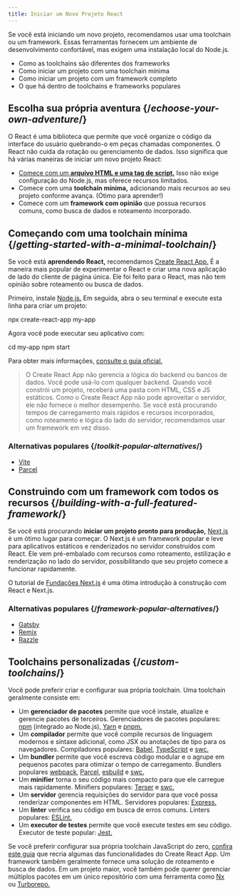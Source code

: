 ```yaml
---
title: Iniciar um Novo Projeto React
---
```


<Intro>

Se você está iniciando um novo projeto, recomendamos usar uma toolchain ou um framework. Essas ferramentas fornecem um ambiente de desenvolvimento confortável, mas exigem uma instalação local do Node.js.

</Intro>

<YouWillLearn>

* Como as toolchains são diferentes dos frameworks
* Como iniciar um projeto com uma toolchain mínima
* Como iniciar um projeto com um framework completo
* O que há dentro de toolchains e frameworks populares

</YouWillLearn>

## Escolha sua própria aventura {/*echoose-your-own-adventure*/}

O React é uma biblioteca que permite que você organize o código da interface do usuário quebrando-o em peças chamadas componentes. O React não cuida da rotação ou gerenciamento de dados. Isso significa que há várias maneiras de iniciar um novo projeto React:

* [Comece com um **arquivo HTML e uma tag de script.**](/learn/add-react-to-a-website) Isso não exige configuração do Node.js, mas oferece recursos limitados.
* Comece com uma **toolchain mínima,** adicionando mais recursos ao seu projeto conforme avança. (Ótimo para aprender!)
* Comece com um **framework com opinião** que possua recursos comuns, como busca de dados e roteamento incorporado.

## Começando com uma toolchain mínima {/*getting-started-with-a-minimal-toolchain*/}

Se você está **aprendendo React,** recomendamos [Create React App.](https://create-react-app.dev/) É a maneira mais popular de experimentar o React e criar uma nova aplicação de lado do cliente de página única. Ele foi feito para o React, mas não tem opinião sobre roteamento ou busca de dados.

Primeiro, instale [Node.js.](https://nodejs.org/pt-br) Em seguida, abra o seu terminal e execute esta linha para criar um projeto:

<TerminalBlock>

npx create-react-app my-app

</TerminalBlock>

Agora você pode executar seu aplicativo com:

<TerminalBlock>

cd my-app
npm start

</TerminalBlock>

Para obter mais informações, [consulte o guia oficial.](https://create-react-app.dev/docs/getting-started)

> O Create React App não gerencia a lógica do backend ou bancos de dados. Você pode usá-lo com qualquer backend. Quando você constrói um projeto, receberá uma pasta com HTML, CSS e JS estáticos. Como o Create React App não pode aproveitar o servidor, ele não fornece o melhor desempenho. Se você está procurando tempos de carregamento mais rápidos e recursos incorporados, como roteamento e lógica do lado do servidor, recomendamos usar um framework em vez disso.

### Alternativas populares {/*toolkit-popular-alternatives*/}

* [Vite](https://vitejs.dev/guide/)
* [Parcel](https://parceljs.org/getting-started/webapp/)

## Construindo com um framework com todos os recursos {/*building-with-a-full-featured-framework*/}

Se você está procurando **iniciar um projeto pronto para produção,** [Next.js](https://nextjs.org/) é um ótimo lugar para começar. O Next.js é um framework popular e leve para aplicativos estáticos e renderizados no servidor construídos com React. Ele vem pré-embalado com recursos como roteamento, estilização e renderização no lado do servidor, possibilitando que seu projeto comece a funcionar rapidamente.

O tutorial de [Fundações Next.js](https://nextjs.org/learn/foundations/about-nextjs) é uma ótima introdução à construção com React e Next.js.

### Alternativas populares {/*framework-popular-alternatives*/}

* [Gatsby](https://www.gatsbyjs.org/)
* [Remix](https://remix.run/)
* [Razzle](https://razzlejs.org/)

## Toolchains personalizadas {/*custom-toolchains*/}

Você pode preferir criar e configurar sua própria toolchain. Uma toolchain geralmente consiste em:

* Um **gerenciador de pacotes** permite que você instale, atualize e gerencie pacotes de terceiros. Gerenciadores de pacotes populares: [npm](https://www.npmjs.com/) (integrado ao Node.js), [Yarn](https://yarnpkg.com/) e [pnpm.](https://pnpm.io/)
* Um **compilador** permite que você compile recursos de linguagem modernos e sintaxe adicional, como JSX ou anotações de tipo para os navegadores. Compiladores populares: [Babel](https://babeljs.io/), [TypeScript](https://www.typescriptlang.org/) e [swc.](https://swc.rs/)
* Um **bundler** permite que você escreva código modular e o agrupe em pequenos pacotes para otimizar o tempo de carregamento. Bundlers populares [webpack](https://webpack.js.org/), [Parcel](https://parceljs.org/), [esbuild](https://esbuild.github.io/) e [swc.](https://swc.rs/)
* Um **minifier** torna o seu código mais compacto para que ele carregue mais rapidamente. Minifiers populares: [Terser](https://terser.org/) e [swc.](https://swc.rs/)
* Um **servidor** gerencia requisições do servidor para que você possa renderizar componentes em HTML. Servidores populares: [Express.](https://expressjs.com/)
* Um **linter** verifica seu código em busca de erros comuns. Linters populares: [ESLint.](https://eslint.org/)
* Um **executor de testes** permite que você execute testes em seu código. Executor de teste popular: [Jest.](https://jestjs.io/)

Se você preferir configurar sua própria toolchain JavaScript do zero, [confira este guia](https://blog.usejournal.com/creating-a-react-app-from-scratch-f3c693b84658) que recria algumas das funcionalidades do Create React App. Um framework também geralmente fornece uma solução de roteamento e busca de dados. Em um projeto maior, você também pode querer gerenciar múltiplos pacotes em um único repositório com uma ferramenta como [Nx](https://nx.dev/react) ou [Turborepo.](https://turborepo.org/)

